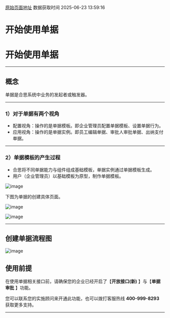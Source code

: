 [原始页面地址](https://docs.ekuaibao.com/docs/open-api/flows/info)
数据获取时间 2025-06-23 13:59:16

# 开始使用单据

# 开始使用单据

* * *

## 概念​

单据是合思系统中业务的发起者或触发器。

* * *

### 1）对于单据有两个视角​

  * 配置视角：操作的是单据模板。即企业管理员配置单据模板、设置单据行为。
  * 应用视角：操作的是单据实例。即员工编辑单据、审批人审批单据、出纳支付单据。



* * *

### 2）单据模板的产生过程​

  * 合思将不同单据能力与组件组成基础模板，单据实例通过单据模板生成。
  * 用户（企业管理员）以基础模板为原型，制作单据模板。



![image](/assets/images/单据生命周期-新-2c042ce86157fd6116ba5d33d703d065.png)

下图为单据的创建具体页面。

![image](/assets/images/单据模板-f5477c8040928ea47635c3199bf52fde.png)

![image](/assets/images/单据创建-0a62952c45be16300e06908e89cb1898.png)

* * *

## 创建单据流程图​

![image](/assets/images/mind-3000c847214661a6c96cd56636534253.svg)

## 使用前提​

在使用单据相关接口前，请确保您的企业已经开启了【**开放接口(新)** 】与【**单据审批** 】功能。

您可以联系您的实施顾问来开通此功能，也可以拨打客服热线 **400-999-8293** 获取更多支持。

* * *
